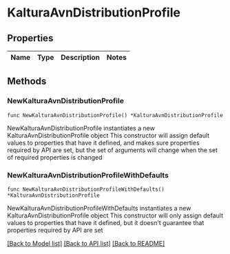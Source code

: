 # KalturaAvnDistributionProfile

## Properties

Name | Type | Description | Notes
------------ | ------------- | ------------- | -------------

## Methods

### NewKalturaAvnDistributionProfile

`func NewKalturaAvnDistributionProfile() *KalturaAvnDistributionProfile`

NewKalturaAvnDistributionProfile instantiates a new KalturaAvnDistributionProfile object
This constructor will assign default values to properties that have it defined,
and makes sure properties required by API are set, but the set of arguments
will change when the set of required properties is changed

### NewKalturaAvnDistributionProfileWithDefaults

`func NewKalturaAvnDistributionProfileWithDefaults() *KalturaAvnDistributionProfile`

NewKalturaAvnDistributionProfileWithDefaults instantiates a new KalturaAvnDistributionProfile object
This constructor will only assign default values to properties that have it defined,
but it doesn't guarantee that properties required by API are set


[[Back to Model list]](../README.md#documentation-for-models) [[Back to API list]](../README.md#documentation-for-api-endpoints) [[Back to README]](../README.md)


